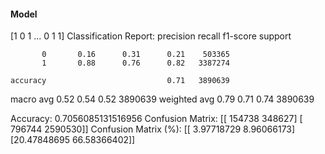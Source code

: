 #### Model
[1 0 1 ... 0 1 1]
Classification Report:
              precision    recall  f1-score   support

           0       0.16      0.31      0.21    503365
           1       0.88      0.76      0.82   3387274

    accuracy                           0.71   3890639
   macro avg       0.52      0.54      0.52   3890639
weighted avg       0.79      0.71      0.74   3890639

Accuracy: 0.7056085131516956
Confusion Matrix:
[[ 154738  348627]
 [ 796744 2590530]]
Confusion Matrix (%):
[[ 3.97718729  8.96066173]
 [20.47848695 66.58366402]]
